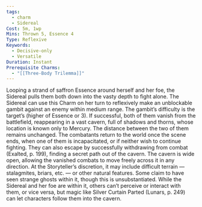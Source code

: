 ```yaml
---
tags:
  - charm
  - Sidereal
Cost: 5m, 1wp
Mins: Thrown 5, Essence 4
Type: Reflexive
Keywords:
  - Decisive-only
  - Versatile
Duration: Instant
Prerequisite Charms:
  - "[[Three-Body Trilemma]]"
---
```

Looping a strand of saffron Essence around herself and her foe, the Sidereal pulls them both down into the vasty depth to fight alone. The Sidereal can use this Charm on her turn to reflexively make an unblockable gambit against an enemy within medium range. The gambit’s difficulty is the target’s (higher of Essence or 3). If successful, both of them vanish from the battlefield, reappearing in a vast cavern, full of shadows and thorns, whose location is known only to Mercury. The distance between the two of them remains unchanged. The combatants return to the world once the scene ends, when one of them is incapacitated, or if neither wish to continue fighting. They can also escape by successfully withdrawing from combat (Exalted, p. 199), finding a secret path out of the cavern. The cavern is wide open, allowing the vanished combats to move freely across it in any direction. At the Storyteller’s discretion, it may include difficult terrain — stalagmites, briars, etc. — or other natural features. Some claim to have seen strange ghosts within it, though this is unsubstantiated. While the Sidereal and her foe are within it, others can’t perceive or interact with them, or vice versa, but magic like Silver Curtain Parted (Lunars, p. 249) can let characters follow them into the cavern.